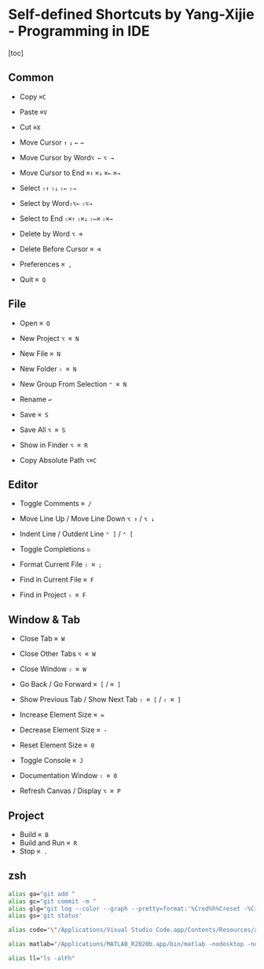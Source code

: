 # Self-defined Shortcuts by Yang-Xijie - Programming in IDE

[toc]

## Common

* Copy `⌘C`
* Paste `⌘V`
* Cut `⌘X`

* Move Cursor `↑` `↓` `←` `→`
* Move Cursor by Word`⌥ ←` `⌥ →`
* Move Cursor to End `⌘↑` `⌘↓` `⌘←` `⌘→`

* Select `⇧↑` `⇧↓` `⇧←` `⇧→`
* Select by Word`⇧⌥←` `⇧⌥→`
* Select to End `⇧⌘↑` `⇧⌘↓` `⇧←⌘` `⇧⌘→`

* Delete by Word `⌥ ⌫`
* Delete Before Cursor `⌘ ⌫`

* Preferences `⌘ ,`

* Quit `⌘ Q`

## File

* Open `⌘ O`

* New Project `⌥ ⌘ N`
* New File `⌘ N`
* New Folder `⇧ ⌘ N`
* New Group From Selection `⌃ ⌘ N`

* Rename `↩︎`

* Save `⌘ S`
* Save All `⌥ ⌘ S`

* Show in Finder `⌥ ⌘ R`
* Copy Absolute Path `⌥⌘C`

## Editor

* Toggle Comments `⌘ /`

* Move Line Up / Move Line Down `⌥ ↑` / `⌥ ↓`

* Indent Line / Outdent Line `⌃ ]` / `⌃ [`

* Toggle Completions `⎋`

* Format Current File `⇧ ⌘ ;`

* Find in Current File `⌘ F`
* Find in Project `⇧ ⌘ F`

## Window & Tab

* Close Tab `⌘ W`
* Close Other Tabs `⌥ ⌘ W`
* Close Window `⇧ ⌘ W`

* Go Back / Go Forward `⌘ [` / `⌘ ]`
* Show Previous Tab / Show Next Tab `⇧ ⌘ [` / `⇧ ⌘ ]`

* Increase Element Size `⌘ =`
* Decrease Element Size `⌘ -`
* Reset Element Size `⌘ 0`

* Toggle Console `⌘ J`

* Documentation Window `⇧ ⌘ 0`

* Refresh Canvas / Display `⌥ ⌘ P`

## Project

* Build `⌘ B`
* Build and Run `⌘ R`
* Stop `⌘ .`

## zsh

```sh
alias ga="git add "
alias gc="git commit -m "
alias glg="git log --color --graph --pretty=format:'%Cred%h%Creset -%C(yellow)%d%Creset %s %Cgreen(%cr) %C(bold blue)<%an>%Creset' --abbrev-commit"
alias gs='git status'

alias code="\"/Applications/Visual Studio Code.app/Contents/Resources/app/bin/code\""

alias matlab="/Applications/MATLAB_R2020b.app/bin/matlab -nodesktop -nosplash"

alias ll="ls -alFh"
```